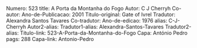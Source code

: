 Numero: 523
title: A Porta da Montanha do Fogo
Autor: C J Cherryh
Co-autor: 
Ano-de-Publicacao: 2001
Titulo-original: Gate of Ivrel
Tradutor: Alexandra Santos Tavares
Co-tradutor: 
Ano-de-edicao: 1976
alias: C-J-Cherryh
Autor2-alias: 
Tradutor1-alias: Alexandra-Santos-Tavares
Tradutor2-alias: 
Titulo-link: 523-A-Porta-da-Montanha-do-Fogo
Capa: António Pedro
pags: 288
Capa-link: Antonio-Pedro